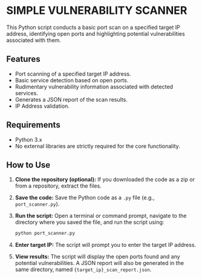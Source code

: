 # SIMPLE VULNERABILITY SCANNER

This Python script conducts a basic port scan on a specified target IP address, identifying open ports and highlighting potential vulnerabilities associated with them.

## Features

*   Port scanning of a specified target IP address.
*   Basic service detection based on open ports.
*   Rudimentary vulnerability information associated with detected services.
*   Generates a JSON report of the scan results.
*   IP Address validation.

## Requirements

*   Python 3.x
*   No external libraries are strictly required for the core functionality.

## How to Use

1.  **Clone the repository (optional):**  If you downloaded the code as a zip or from a repository, extract the files.

2.  **Save the code:** Save the Python code as a `.py` file (e.g., `port_scanner.py`).

3.  **Run the script:** Open a terminal or command prompt, navigate to the directory where you saved the file, and run the script using:

    ```bash
    python port_scanner.py
    ```

4.  **Enter target IP:** The script will prompt you to enter the target IP address.

5.  **View results:** The script will display the open ports found and any potential vulnerabilities.  A JSON report will also be generated in the same directory, named `{target_ip}_scan_report.json`.
